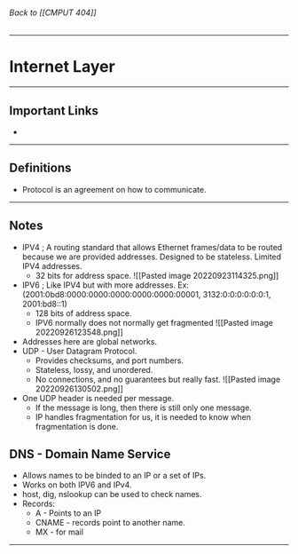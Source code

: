 ###### Back to [[CMPUT 404]]
---
# Internet Layer
___
## Important Links
- 
___
## Definitions

- Protocol is an agreement on how to communicate.

___
## Notes

- IPV4 ; A routing standard that allows Ethernet frames/data to be routed because we are provided addresses. Designed to be stateless. Limited IPV4 addresses. 
	- 32 bits for address space.
![[Pasted image 20220923114325.png]]  
- IPV6 ; Like IPV4 but with more addresses. Ex: (2001:0bd8:0000:0000:0000:0000:0000:00001, 3132:0:0:0:0:0:0:1, 2001:bd8::1)
	- 128 bits of address space.
	- IPV6 normally does not normally get fragmented
![[Pasted image 20220926123548.png]]
- Addresses here are global networks.
- UDP - User Datagram Protocol.
	- Provides checksums, and port numbers.
	- Stateless, lossy, and unordered.
	- No connections, and no guarantees but really fast.
![[Pasted image 20220926130502.png]]
- One UDP header is needed per message.
	- If the message is long, then there is still only one message.
	- IP handles fragmentation for us, it is needed to know when fragmentation is done.
## DNS - Domain Name Service
- Allows names to be binded to an IP or a set of IPs.
- Works on both IPV6 and IPv4.
- host, dig, nslookup can be used to check names.
- Records:
	- A - Points to an IP
	- CNAME - records point to another name.
	- MX - for mail
___